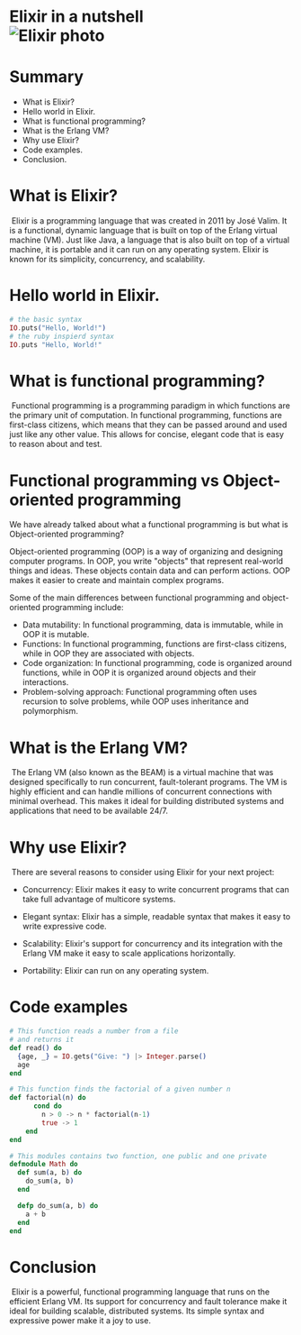 # Elixir in a nutshell <br>![Elixir photo](https://www.educative.io/cdn-cgi/image/f=auto,fit=contain,w=600/api/page/6426448461561856/image/download/5007090753470464)

# Summary
* What is Elixir?
* Hello world in Elixir.
* What is functional programming?
* What is the Erlang VM?
* Why use Elixir?
* Code examples. 
* Conclusion.

# What is Elixir?
&nbsp;Elixir is a programming language that was created in 2011 by José Valim. It is a functional, dynamic language that is built on top of the Erlang virtual machine (VM). Just like Java, a language that is also built on top of a virtual machine, it is portable and it can run on any operating system. Elixir is known for its simplicity, concurrency, and scalability.

# Hello world in Elixir.
```elixir
# the basic syntax
IO.puts("Hello, World!")
# the ruby inspierd syntax
IO.puts "Hello, World!"
```

# What is functional programming?
&nbsp;Functional programming is a programming paradigm in which functions are the primary unit of computation. In functional programming, functions are first-class citizens, which means that they can be passed around and used just like any other value. This allows for concise, elegant code that is easy to reason about and test.

# Functional programming vs Object-oriented programming
We have already talked about what a functional programming is but what is Object-oriented programming?

Object-oriented programming (OOP) is a way of organizing and designing computer programs. In OOP, you write "objects" that represent real-world things and ideas. These objects contain data and can perform actions. OOP makes it easier to create and maintain complex programs.

Some of the main differences between functional programming and object-oriented programming include:

* Data mutability: In functional programming, data is immutable, while in OOP it is mutable.
* Functions: In functional programming, functions are first-class citizens, while in OOP they are associated with objects.
* Code organization: In functional programming, code is organized around functions, while in OOP it is organized around objects and their interactions.
* Problem-solving approach: Functional programming often uses recursion to solve problems, while OOP uses inheritance and polymorphism.

# What is the Erlang VM?
&nbsp;The Erlang VM (also known as the BEAM) is a virtual machine that was designed specifically to run concurrent, fault-tolerant programs. The VM is highly efficient and can handle millions of concurrent connections with minimal overhead. This makes it ideal for building distributed systems and applications that need to be available 24/7.

# Why use Elixir?
&nbsp;There are several reasons to consider using Elixir for your next project:

* Concurrency: Elixir makes it easy to write concurrent programs that can take full advantage of multicore systems.

* Elegant syntax: Elixir has a simple, readable syntax that makes it easy to write expressive code.

* Scalability: Elixir's support for concurrency and its integration with the Erlang VM make it easy to scale applications horizontally.
  
* Portability: Elixir can run on any operating system.

# Code examples

```elixir
# This function reads a number from a file 
# and returns it
def read() do
  {age, _} = IO.gets("Give: ") |> Integer.parse()
  age
end
```

```elixir
# This function finds the factorial of a given number n
def factorial(n) do
      cond do
        n > 0 -> n * factorial(n-1)
        true -> 1
    end
end
```
```elixir
# This modules contains two function, one public and one private
defmodule Math do
  def sum(a, b) do
    do_sum(a, b)
  end

  defp do_sum(a, b) do
    a + b
  end
end
```

# Conclusion
&nbsp;Elixir is a powerful, functional programming language that runs on the efficient Erlang VM. Its support for concurrency and fault tolerance make it ideal for building scalable, distributed systems. Its simple syntax and expressive power make it a joy to use.